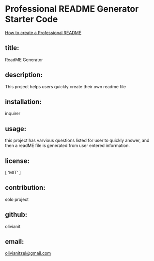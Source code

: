 # Professional README Generator Starter Code

[How to create a Professional README](https://coding-boot-camp.github.io/full-stack/github/professional-readme-guide)

 ## title: 
 ReadME Generator
 ## description: 
 This project helps users quickly create their own readme file
## installation: 
inquirer
 ## usage: 
 this project has varvious questions listed for user to quickly answer, and then a readME file is generated from user entered information.
  ## license:
  [ 'MIT' ]
  ## contribution:
  solo project
  ## github: 
  olivianit
  ## email:
  olivianitzel@gmail.com
